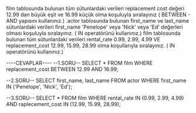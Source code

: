 film tablosunda bulunan tüm sütunlardaki verileri replacement cost değeri 12.99 dan büyük eşit ve 16.99 küçük olma koşuluyla sıralayınız ( BETWEEN - AND yapısını kullanınız.)
.actor tablosunda bulunan first_name ve last_name sütunlardaki verileri first_name 'Penelope' veya 'Nick' veya 'Ed' değerleri olması koşuluyla sıralayınız. ( IN operatörünü kullanınız.)
film tablosunda bulunan tüm sütunlardaki verileri rental_rate 0.99, 2.99, 4.99 VE replacement_cost 12.99, 15.99, 28.99 olma koşullarıyla sıralayınız. ( IN operatörünü kullanınız.)




----CEVAPLAR----
--1.SORU--
SELECT * FROM film
WHERE replacement_cost BETWEEN 12.99 AND 16.99;


--2.SORU--
SELECT first_name, last_name FROM actor
WHERE first_name IN ('Penelope', 'Nick', 'Ed');


--3.SORU--
SELECT * FROM film
WHERE rental_rate IN (0.99, 2.99, 4.99) AND raplecement_cost IN (12.99, 15.99, 28.99);
